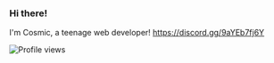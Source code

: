 ### Hi there!
I'm Cosmic, a teenage web developer! 
https://discord.gg/9aYEb7fj6Y

![Profile views](https://gpvc.arturio.dev/Cosmic6811)

